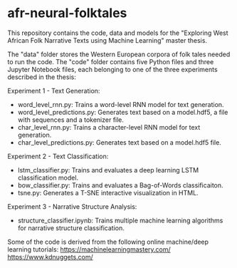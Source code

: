 # afr-neural-folktales
This repository contains the code, data and models for the "Exploring West African Folk Narrative Texts using Machine Learning" master thesis.

The "data" folder stores the Western European corpora of folk tales needed to run the code.
The "code" folder contains five Python files and three Jupyter Notebook files, each belonging to one of the three experiments described in the thesis:

Experiment 1 - Text Generation:
- word_level_rnn.py: Trains a word-level RNN model for text generation.
- word_level_predictions.py: Generates text based on a model.hdf5, a file with sequences and a tokenizer file.
- char_level_rnn.py: Trains a character-level RNN model for text generation.
- char_level_predictions.py: Generates text based on a model.hdf5 file.

Experiment 2 - Text Classification:
- lstm_classifier.py: Trains and evaluates a deep learning LSTM classification model.
- bow_classifier.py: Trains and evaluates a Bag-of-Words classificaiton.
- tsne.py: Generates a T-SNE interactive visualization in HTML.

Experiment 3 - Narrative Structure Analysis:
- structure_classifier.ipynb: Trains multiple machine learning algorithms for narrative structure classification.


Some of the code is derived from the following online machine/deep learning tutorials:
https://machinelearningmastery.com/
https://www.kdnuggets.com/
